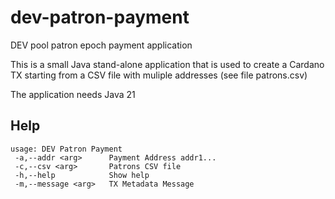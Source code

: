 # dev-patron-payment
DEV pool patron epoch payment application

This is a small Java stand-alone application that is used to create a Cardano TX starting from a CSV file with muliple addresses (see file patrons.csv)

The application needs Java 21

## Help

```
usage: DEV Patron Payment
 -a,--addr <arg>      Payment Address addr1...
 -c,--csv <arg>       Patrons CSV file
 -h,--help            Show help
 -m,--message <arg>   TX Metadata Message
```


